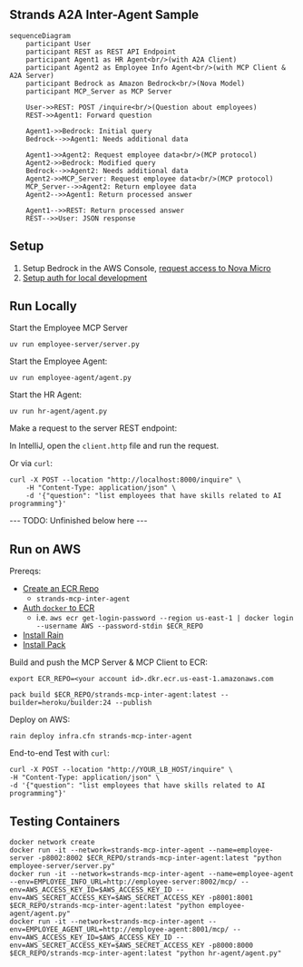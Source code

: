 Strands A2A Inter-Agent Sample
------------------------------

```mermaid
sequenceDiagram
    participant User
    participant REST as REST API Endpoint
    participant Agent1 as HR Agent<br/>(with A2A Client)
    participant Agent2 as Employee Info Agent<br/>(with MCP Client & A2A Server)
    participant Bedrock as Amazon Bedrock<br/>(Nova Model)
    participant MCP_Server as MCP Server

    User->>REST: POST /inquire<br/>(Question about employees)
    REST->>Agent1: Forward question

    Agent1->>Bedrock: Initial query
    Bedrock-->>Agent1: Needs additional data

    Agent1->>Agent2: Request employee data<br/>(MCP protocol)
    Agent2->>Bedrock: Modified query
    Bedrock-->>Agent2: Needs additional data
    Agent2->>MCP_Server: Request employee data<br/>(MCP protocol)
    MCP_Server-->>Agent2: Return employee data
    Agent2-->>Agent1: Return processed answer

    Agent1-->>REST: Return processed answer
    REST-->>User: JSON response
```

## Setup

1. Setup Bedrock in the AWS Console, [request access to Nova Micro](https://us-east-1.console.aws.amazon.com/bedrock/home?region=us-east-1#/modelaccess)
1. [Setup auth for local development](https://docs.aws.amazon.com/cli/v1/userguide/cli-chap-authentication.html)

## Run Locally

Start the Employee MCP Server
```
uv run employee-server/server.py
```

Start the Employee Agent:
```
uv run employee-agent/agent.py
```

Start the HR Agent:
```
uv run hr-agent/agent.py
```

Make a request to the server REST endpoint:

In IntelliJ, open the `client.http` file and run the request.

Or via `curl`:
```
curl -X POST --location "http://localhost:8000/inquire" \
    -H "Content-Type: application/json" \
    -d '{"question": "list employees that have skills related to AI programming"}'
```

--- TODO: Unfinished below here ---


## Run on AWS

Prereqs:
- [Create an ECR Repo](https://us-east-1.console.aws.amazon.com/ecr/private-registry/repositories/create?region=us-east-1)
  - `strands-mcp-inter-agent`
- [Auth `docker` to ECR](https://docs.aws.amazon.com/AmazonECR/latest/userguide/registry_auth.html)
  - i.e. `aws ecr get-login-password --region us-east-1 | docker login --username AWS --password-stdin $ECR_REPO`
- [Install Rain](https://github.com/aws-cloudformation/rain)
- [Install Pack](https://buildpacks.io/docs/for-platform-operators/how-to/integrate-ci/pack/)

Build and push the MCP Server & MCP Client to ECR:
```
export ECR_REPO=<your account id>.dkr.ecr.us-east-1.amazonaws.com

pack build $ECR_REPO/strands-mcp-inter-agent:latest --builder=heroku/builder:24 --publish
```

Deploy on AWS:
```
rain deploy infra.cfn strands-mcp-inter-agent
```

End-to-end Test with `curl`:
```
curl -X POST --location "http://YOUR_LB_HOST/inquire" \
-H "Content-Type: application/json" \
-d '{"question": "list employees that have skills related to AI programming"}'
```

## Testing Containers

```
docker network create 
docker run -it --network=strands-mcp-inter-agent --name=employee-server -p8002:8002 $ECR_REPO/strands-mcp-inter-agent:latest "python employee-server/server.py"
docker run -it --network=strands-mcp-inter-agent --name=employee-agent --env=EMPLOYEE_INFO_URL=http://employee-server:8002/mcp/ --env=AWS_ACCESS_KEY_ID=$AWS_ACCESS_KEY_ID --env=AWS_SECRET_ACCESS_KEY=$AWS_SECRET_ACCESS_KEY -p8001:8001 $ECR_REPO/strands-mcp-inter-agent:latest "python employee-agent/agent.py"
docker run -it --network=strands-mcp-inter-agent --env=EMPLOYEE_AGENT_URL=http://employee-agent:8001/mcp/ --env=AWS_ACCESS_KEY_ID=$AWS_ACCESS_KEY_ID --env=AWS_SECRET_ACCESS_KEY=$AWS_SECRET_ACCESS_KEY -p8000:8000 $ECR_REPO/strands-mcp-inter-agent:latest "python hr-agent/agent.py"
```
